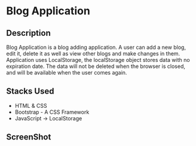 # Blog Application

## Description
Blog Application is a blog adding application. A user can add a new blog, edit it, delete it as well as view other blogs and make changes in them. Application uses LocalStorage, the localStorage object stores data with no expiration date. The data will not be deleted when the browser is closed, and will be available when the user comes again.

## Stacks Used
* HTML & CSS
* Bootstrap - A CSS Framework
* JavaScript -> LocalStorage


## ScreenShot